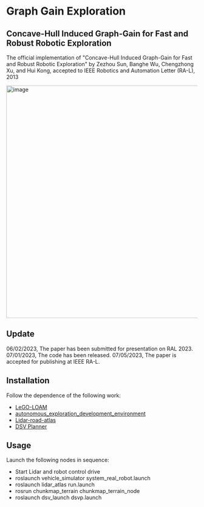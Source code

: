 # Graph Gain Exploration

## Concave-Hull Induced Graph-Gain for Fast and Robust Robotic Exploration

The official implementation of "Concave-Hull Induced Graph-Gain for Fast and Robust Robotic Exploration" by Zezhou Sun, Banghe Wu, Chengzhong Xu, and Hui Kong, accepted to IEEE Robotics and Automation Letter (RA-L), 2013

<img width="613" alt="image" src="https://github.com/IMRL/Graph_Gain_Exploration/assets/67741955/04eec4af-a2ce-4417-b34e-9b0b6b85e1b4">

## Update

06/02/2023, The paper has been submitted for presentation on RAL 2023.
07/01/2023, The code has been released.
07/05/2023, The paper is accepted for publishing at IEEE RA-L.

## Installation

Follow the dependence of the following work: 

- [LeGO-LOAM](https://github.com/RobustFieldAutonomyLab/LeGO-LOAM)
- [autonomous_exploration_development_environment](https://github.com/HongbiaoZ/autonomous_exploration_development_environment)
- [Lidar-road-atlas](https://github.com/IMRL/Lidar-road-atlas)
- [DSV Planner](https://github.com/HongbiaoZ/dsv_planner)

## Usage

Launch the following nodes in sequence:

- Start Lidar and robot control drive
- roslaunch vehicle_simulator system_real_robot.launch 
- roslaunch lidar_atlas run.launch
- rosrun chunkmap_terrain chunkmap_terrain_node
- roslaunch dsv_launch dsvp.launch

